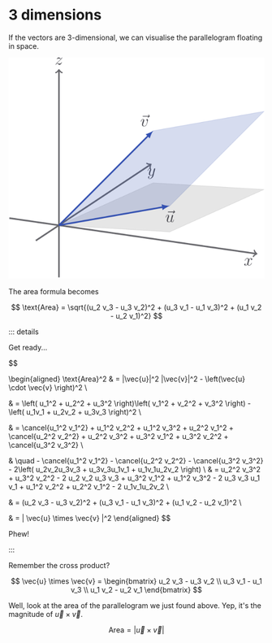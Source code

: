 # $3$ dimensions

If the vectors are $3$-dimensional, we can visualise the parallelogram floating
in space.

![](../../images/plane-3d.svg)

The area formula becomes

$$
\text{Area} = \sqrt{(u_2 v_3 - u_3 v_2)^2 + (u_3 v_1 - u_1 v_3)^2 + (u_1 v_2 - u_2 v_1)^2}
$$

::: details

Get ready...

$$

\begin{aligned}
\text{Area}^2
& = |\vec{u}|^2 |\vec{v}|^2 - \left(\vec{u} \cdot \vec{v} \right)^2 \\

& = \left( u_1^2 + u_2^2 + u_3^2
\right)\left( v_1^2 + v_2^2 + v_3^2 \right) - \left( u_1v_1 + u_2v_2 + u_3v_3
\right)^2 \\

& = \cancel{u_1^2 v_1^2} + u_1^2 v_2^2 + u_1^2 v_3^2 + u_2^2
v_1^2 + \cancel{u_2^2 v_2^2} + u_2^2 v_3^2 + u_3^2 v_1^2 + u_3^2 v_2^2 +
\cancel{u_3^2 v_3^2} \\

& \quad - \cancel{u_1^2 v_1^2} - \cancel{u_2^2 v_2^2} -
\cancel{u_3^2 v_3^2} - 2\left( u_2v_2u_3v_3 + u_3v_3u_1v_1 + u_1v_1u_2v_2
\right) \\ & = u_2^2 v_3^2 + u_3^2 v_2^2 - 2 u_2 v_2 u_3 v_3 + u_3^2 v_1^2 +
u_1^2 v_3^2 - 2 u_3 v_3 u_1 v_1 + u_1^2 v_2^2 + u_2^2 v_1^2 - 2 u_1v_1u_2v_2 \\

& = (u_2 v_3 - u_3 v_2)^2 + (u_3 v_1 - u_1 v_3)^2 + (u_1 v_2 - u_2 v_1)^2 \\

& = | \vec{u} \times \vec{v} |^2
\end{aligned}
$$

Phew!

:::

Remember the cross product?

$$
\vec{u} \times \vec{v} = \begin{bmatrix}
u_2 v_3 - u_3 v_2 \\ u_3 v_1 - u_1 v_3 \\ u_1 v_2 - u_2 v_1
\end{bmatrix}
$$

Well, look at the area of the parallelogram we just found above. Yep, it's the
magnitude of $\vec{u} \times \vec{v}$.

$$
\text{Area} = | \vec{u} \times \vec{v} |
$$
